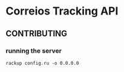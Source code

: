 # Correios Tracking API

## CONTRIBUTING

### running the server

```
rackup config.ru -o 0.0.0.0
```
